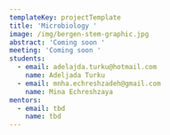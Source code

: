 ```yaml
---
templateKey: projectTemplate
title: 'Microbiology '
image: /img/bergen-stem-graphic.jpg
abstract: 'Coming soon '
meeting: 'Coming soon '
students:
  - email: adelajda.turku@hotmail.com
    name: Adeljada Turku
  - email: mnha.echreshzadeh@gmail.com
    name: Mina Echreshzaya
mentors:
  - email: tbd
    name: tbd
---
```


